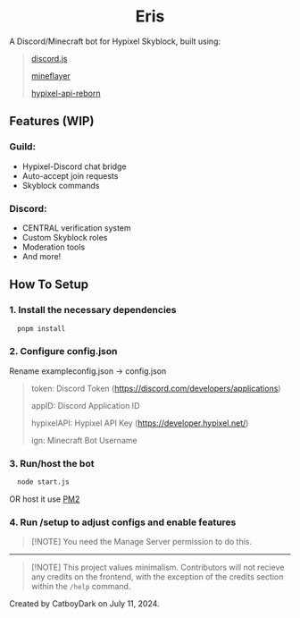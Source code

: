 <h1 align="center">
    Eris
</h1>

A Discord/Minecraft bot for Hypixel Skyblock, built using:

> [discord.js](https://github.com/discordjs/guide)
>
> [mineflayer](https://github.com/PrismarineJS/mineflayer)
>
> [hypixel-api-reborn](https://github.com/Hypixel-API-Reborn/hypixel-api-reborn)

## Features (WIP)

### Guild:

- Hypixel-Discord chat bridge
- Auto-accept join requests
- Skyblock commands

### Discord:

- CENTRAL verification system
- Custom Skyblock roles
- Moderation tools
- And more!

## How To Setup

### 1. Install the necessary dependencies

```bash
  pnpm install
```

### 2. Configure config.json

Rename exampleconfig.json → config.json

> token: Discord Token (https://discord.com/developers/applications)
>
> appID: Discord Application ID
>
> hypixelAPI: Hypixel API Key (https://developer.hypixel.net/)
>
> ign: Minecraft Bot Username

### 3. Run/host the bot

```bash
  node start.js
```

OR host it use [PM2](https://pm2.keymetrics.io/)

### 4. Run /setup to adjust configs and enable features

> [!NOTE] You need the Manage Server permission to do this.

---

> [!NOTE] This project values minimalism. Contributors will not recieve any credits on the frontend, with the exception
> of the credits section within the `/help` command.

Created by CatboyDark on July 11, 2024.
